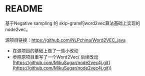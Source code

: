 # README

基于Negative sampling 的 skip-gram的word2vec算法基础上实现的node2vec。

源项目链接：https://github.com/NLPchina/Word2VEC_java

+ 在源项目的基础上做了一些小改动
+ 参照原项目重写了一个Word2Vec(
  后续改动[https://github.com/MikuSugar/node2vec4j.git](https://github.com/MikuSugar/node2vec4j.git))

